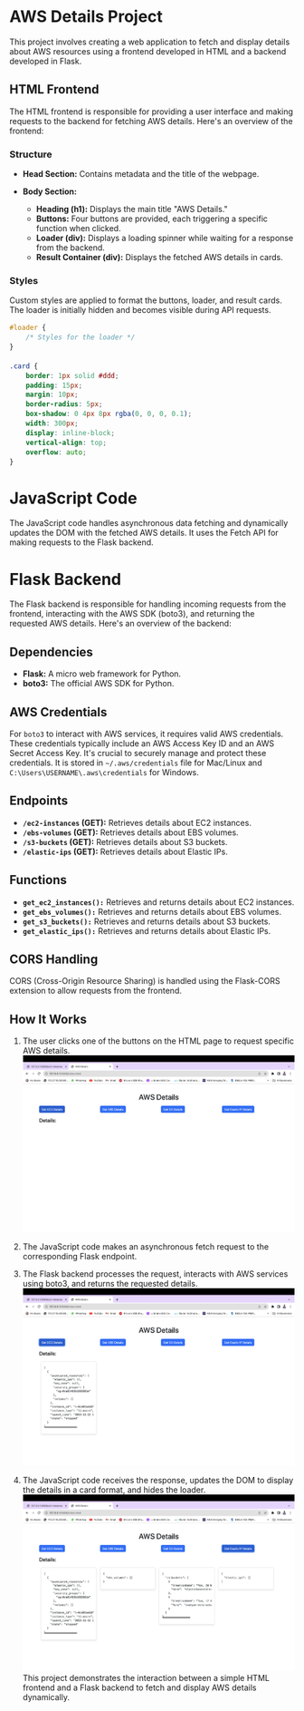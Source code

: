 # AWS Details Project

This project involves creating a web application to fetch and display details about AWS resources using a frontend developed in HTML and a backend developed in Flask.

## HTML Frontend

The HTML frontend is responsible for providing a user interface and making requests to the backend for fetching AWS details. Here's an overview of the frontend:

### Structure

- **Head Section:** Contains metadata and the title of the webpage.

- **Body Section:**
  - **Heading (h1):** Displays the main title "AWS Details."
  - **Buttons:** Four buttons are provided, each triggering a specific function when clicked.
  - **Loader (div):** Displays a loading spinner while waiting for a response from the backend.
  - **Result Container (div):** Displays the fetched AWS details in cards.

### Styles

Custom styles are applied to format the buttons, loader, and result cards. The loader is initially hidden and becomes visible during API requests.

```css
#loader {
    /* Styles for the loader */
}

.card {
    border: 1px solid #ddd;
    padding: 15px;
    margin: 10px;
    border-radius: 5px;
    box-shadow: 0 4px 8px rgba(0, 0, 0, 0.1);
    width: 300px;
    display: inline-block;
    vertical-align: top;
    overflow: auto;
}

```

# JavaScript Code

The JavaScript code handles asynchronous data fetching and dynamically updates the DOM with the fetched AWS details. It uses the Fetch API for making requests to the Flask backend.

# Flask Backend

The Flask backend is responsible for handling incoming requests from the frontend, interacting with the AWS SDK (boto3), and returning the requested AWS details. Here's an overview of the backend:

## Dependencies

- **Flask:** A micro web framework for Python.
- **boto3:** The official AWS SDK for Python.

## AWS Credentials

For `boto3` to interact with AWS services, it requires valid AWS credentials. These credentials typically include an AWS Access Key ID and an AWS Secret Access Key. It's crucial to securely manage and protect these credentials. It is stored in `~/.aws/credentials` file for Mac/Linux and `C:\Users\USERNAME\.aws\credentials` for Windows.


## Endpoints

- **`/ec2-instances` (GET):** Retrieves details about EC2 instances.
- **`/ebs-volumes` (GET):** Retrieves details about EBS volumes.
- **`/s3-buckets` (GET):** Retrieves details about S3 buckets.
- **`/elastic-ips` (GET):** Retrieves details about Elastic IPs.

## Functions

- **`get_ec2_instances():`** Retrieves and returns details about EC2 instances.
- **`get_ebs_volumes():`** Retrieves and returns details about EBS volumes.
- **`get_s3_buckets():`** Retrieves and returns details about S3 buckets.
- **`get_elastic_ips():`** Retrieves and returns details about Elastic IPs.

## CORS Handling

CORS (Cross-Origin Resource Sharing) is handled using the Flask-CORS extension to allow requests from the frontend.

## How It Works

1. The user clicks one of the buttons on the HTML page to request specific AWS details.
![Alt Text](screenshots/img1.png)

2. The JavaScript code makes an asynchronous fetch request to the corresponding Flask endpoint.
3. The Flask backend processes the request, interacts with AWS services using boto3, and returns the requested details.
![Alt Text](screenshots/img2.png)

4. The JavaScript code receives the response, updates the DOM to display the details in a card format, and hides the loader.
![Alt Text](screenshots/img3.png)
This project demonstrates the interaction between a simple HTML frontend and a Flask backend to fetch and display AWS details dynamically.


